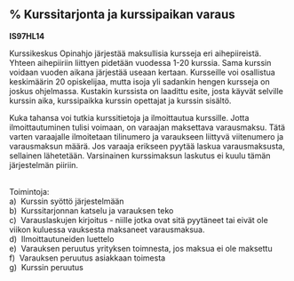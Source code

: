 % Kurssitarjonta ja kurssipaikan varaus
-------------------------------------

**IS97HL14**

Kurssikeskus Opinahjo järjestää maksullisia kursseja eri aihepiireistä.
Yhteen aihepiiriin liittyen pidetään vuodessa 1-20 kurssia. Sama kurssin
voidaan vuoden aikana järjestää useaan kertaan. Kursseille voi
osallistua keskimäärin 20 opiskelijaa, mutta isoja yli sadankin hengen
kursseja on joskus ohjelmassa. Kustakin kurssista on laadittu esite,
josta käyvät selville kurssin aika, kurssipaikka kurssin opettajat ja
kurssin sisältö.

Kuka tahansa voi tutkia kurssitietoja ja ilmoittautua kurssille. Jotta
ilmoittautuminen tulisi voimaan, on varaajan maksettava varausmaksu.
Tätä varten varaajalle ilmoitetaan tilinumero ja varaukseen liittyvä
viitenumero ja varausmaksun määrä. Jos varaaja erikseen pyytää laskua
varausmaksusta, sellainen lähetetään. Varsinainen kurssimaksun laskutus
ei kuulu tämän järjestelmän piiriin. \
 

Toimintoja: \
a)  Kurssin syöttö järjestelmään \
b)  Kurssitarjonnan katselu ja varauksen teko \
c)  Varauslaskujen kirjoitus - niille jotka ovat sitä pyytäneet tai
eivät ole viikon kuluessa vauksesta maksaneet varausmaksua. \
d)  Ilmoittautuneiden luettelo \
e)  Varauksen peruutus yrityksen toimnesta, jos maksua ei ole maksettu \
f)  Varauksen peruutus asiakkaan toimesta \
g)  Kurssin peruutus \
 
